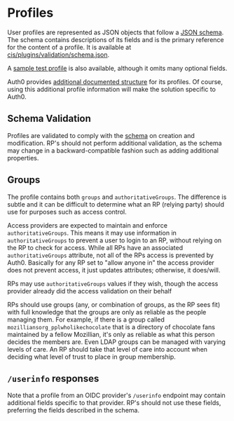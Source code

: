 # Profiles

User profiles are represented as JSON objects that follow a [JSON
schema](http://json-schema.org/).  The schema contains descriptions of its
fields and is the primary reference for the content of a profile.  It is
available at
[cis/plugins/validation/schema.json](/cis/plugins/validation/schema.json).

A [sample test profile](/tests/data/profile-good.json) is also available,
although it omits many optional fields.

Auth0 provides [additional documented
structure](https://auth0.com/docs/user-profile/normalized) for its profiles. Of
course, using this additional profile information will make the solution
specific to Auth0.

## Schema Validation

Profiles are validated to comply with the
[schema](/cis/plugins/validation/schema.json) on creation and modification.
RP's should not perform additional validation, as the schema may change in a
backward-compatible fashion such as adding additional properties.

## Groups

The profile contains both `groups` and `authoritativeGroups`. The difference is
subtle and it can be difficult to determine what an RP (relying party) should
use for purposes such as access control.

Access providers are expected to maintain and enforce `authoritativeGroups`.
This means it may use information in `authoritativeGroups` to prevent a user to
login to an RP, without relying on the RP to check for access. While all RPs
have an associated `authoritativeGroups` attribute, not all of the RPs access
is prevented by Auth0. Basically for any RP set to "allow anyone in" the access
provider does not prevent access, it just updates attributes; otherwise, it
does/will.

RPs may use `authoritativeGroups` values if they wish, though the access
provider already did the access validation on their behalf

RPs should use groups (any, or combination of groups, as the RP sees fit) with
full knowledge that the groups are only as reliable as the people managing
them. For example, if there is a group called
`mozilliansorg_pplwholikechocolate` that is a directory of chocolate fans
maintained by a fellow Mozillian, it's only as reliable as what this person
decides the members are.  Even LDAP groups can be managed with varying levels
of care. An RP should take that level of care into account when deciding what
level of trust to place in group membership.

## `/userinfo` responses

Note that a profile from an OIDC provider's `/userinfo` endpoint may contain
additional fields specific to that provider. RP's should not use these fields,
preferring the fields described in the schema.
